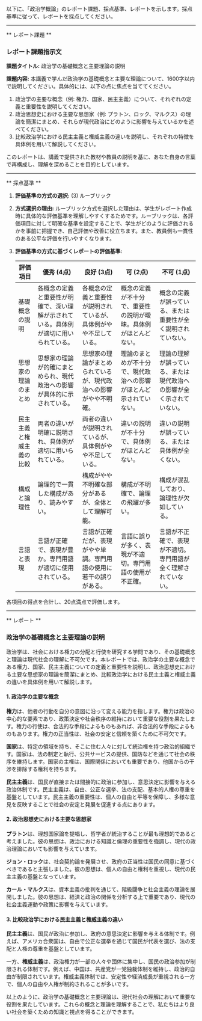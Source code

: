 以下に、「政治学概論」のレポート課題、採点基準、レポートを示します。採点基準に従って、レポートを採点してください。

---------------------------------------
** レポート課題 **

### レポート課題指示文

**課題タイトル:** 政治学の基礎概念と主要理論の説明

**課題内容:** 本講義で学んだ政治学の基礎概念と主要な理論について、1600字以内で説明してください。具体的には、以下の点に焦点を当ててください。

1. 政治学の主要な概念（例: 権力、国家、民主主義）について、それぞれの定義と重要性を説明してください。
2. 政治思想史における主要な思想家（例: プラトン、ロック、マルクス）の理論を簡潔にまとめ、それらが現代政治にどのように影響を与えているかを述べてください。
3. 比較政治学における民主主義と権威主義の違いを説明し、それぞれの特徴を具体例を用いて解説してください。

このレポートは、講義で提供された教材や教員の説明を基に、あなた自身の言葉で再構成し、理解を深めることを目的としています。

---------------------------------------
** 採点基準 **

1. **評価基準の方式の選択:** (3) ルーブリック

2. **方式選択の理由:** 
   ルーブリック方式を選択した理由は、学生がレポート作成時に具体的な評価基準を理解しやすくするためです。ルーブリックは、各評価項目に対して明確な基準を設定することで、学生がどのように評価されるかを事前に把握でき、自己評価や改善に役立ちます。また、教員側も一貫性のある公平な評価を行いやすくなります。

3. **評価基準の方式に基づくレポートの評価基準:**

   | 評価項目               | 優秀 (4点)                                                                 | 良好 (3点)                                                               | 可 (2点)                                                               | 不可 (1点)                                                             |
   |------------------------|---------------------------------------------------------------------------|------------------------------------------------------------------------|------------------------------------------------------------------------|------------------------------------------------------------------------|
   | 基礎概念の説明         | 各概念の定義と重要性が明確で、深い理解が示されている。具体例が適切に用いられている。 | 各概念の定義と重要性が説明されているが、具体例がやや不足している。     | 概念の定義が不十分で、重要性の説明が曖昧。具体例がほとんどない。     | 概念の定義が誤っている、または重要性が全く説明されていない。         |
   | 思想家の理論のまとめ   | 思想家の理論が的確にまとめられ、現代政治への影響が具体的に示されている。         | 思想家の理論がまとめられているが、現代政治への影響がやや不明確。       | 理論のまとめが不十分で、現代政治への影響がほとんど示されていない。   | 理論の理解が誤っている、または現代政治への影響が全く示されていない。 |
   | 民主主義と権威主義の比較 | 両者の違いが明確に説明され、具体例が適切に用いられている。                     | 両者の違いが説明されているが、具体例がやや不足している。               | 違いの説明が不十分で、具体例がほとんどない。                           | 違いの説明が誤っている、または具体例が全くない。                     |
   | 構成と論理性           | 論理的で一貫した構成があり、読みやすい。                                     | 構成がやや不明確な部分があるが、全体として理解可能。                   | 構成が不明確で、論理の飛躍が多い。                                     | 構成が混乱しており、論理性が欠如している。                           |
   | 言語と表現             | 言語が正確で、表現が豊か。専門用語が適切に使用されている。                     | 言語が正確だが、表現がやや単調。専門用語の使用に若干の誤りがある。     | 言語に誤りが多く、表現が不適切。専門用語の使用が不正確。               | 言語が不正確で、表現が不適切。専門用語が全く理解されていない。       |

各項目の得点を合計し、20点満点で評価します。

---------------------------------------
** レポート **
### 政治学の基礎概念と主要理論の説明

政治学は、社会における権力の分配と行使を研究する学問であり、その基礎概念と理論は現代社会の理解に不可欠です。本レポートでは、政治学の主要な概念である権力、国家、民主主義についての定義と重要性を説明し、政治思想史における主要な思想家の理論を簡潔にまとめ、比較政治学における民主主義と権威主義の違いを具体例を用いて解説します。

#### 1. 政治学の主要な概念

**権力**は、他者の行動を自分の意図に沿って変える能力を指します。権力は政治の中心的な要素であり、政策決定や社会秩序の維持において重要な役割を果たします。権力の行使は、合法的な手段によるものもあれば、非合法的な手段によるものもあります。権力の正当性は、社会の安定と信頼を築くために不可欠です。

**国家**は、特定の領域を持ち、そこに住む人々に対して統治権を持つ政治的組織です。国家は、法の制定と執行、公共サービスの提供、国防などを通じて社会の秩序を維持します。国家の主権は、国際関係においても重要であり、他国からの干渉を排除する権利を持ちます。

**民主主義**は、国民が直接または間接的に政治に参加し、意思決定に影響を与える政治体制です。民主主義は、自由、公正な選挙、法の支配、基本的人権の尊重を基盤としています。民主主義の重要性は、個人の自由と平等を保障し、多様な意見を反映することで社会の安定と発展を促進する点にあります。

#### 2. 政治思想史における主要な思想家

**プラトン**は、理想国家論を提唱し、哲学者が統治することが最も理想的であると考えました。彼の思想は、政治における知識と倫理の重要性を強調し、現代の政治理論においても影響を与えています。

**ジョン・ロック**は、社会契約論を発展させ、政府の正当性は国民の同意に基づくべきであると主張しました。彼の思想は、個人の自由と権利を重視し、現代の民主主義の基盤となっています。

**カール・マルクス**は、資本主義の批判を通じて、階級闘争と社会主義の理論を展開しました。彼の思想は、経済と政治の関係を分析する上で重要であり、現代の社会主義運動や政策に影響を与えています。

#### 3. 比較政治学における民主主義と権威主義の違い

**民主主義**は、国民が政治に参加し、政府の意思決定に影響を与える体制です。例えば、アメリカ合衆国は、自由で公正な選挙を通じて国民が代表を選び、法の支配と人権の尊重を基盤としています。

一方、**権威主義**は、政治権力が一部の人々や団体に集中し、国民の政治参加が制限される体制です。例えば、中国は、共産党が一党独裁体制を維持し、政治的自由が制限されています。権威主義体制では、安定性や経済成長が重視される一方で、個人の自由や人権が制約されることが多いです。

以上のように、政治学の基礎概念と主要理論は、現代社会の理解において重要な役割を果たしています。これらの概念と理論を理解することで、私たちはより良い社会を築くための知識と視点を得ることができます。

